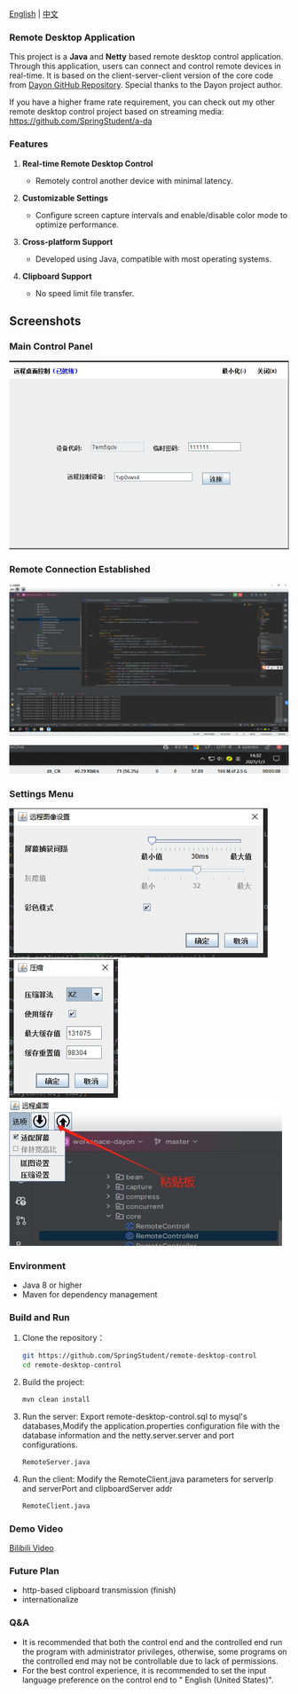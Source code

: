 [English](README.md) | [中文](README_zh.md)

### Remote Desktop Application

This project is a **Java** and **Netty** based remote desktop control application. Through this application, users can
connect and control remote devices in real-time. It is based on the client-server-client version of the core code
from [Dayon GitHub Repository](https://github.com/RetGal/Dayon). Special thanks to the Dayon project author.

If you have a higher frame rate requirement, you can check out my other remote desktop control project based on
streaming media: https://github.com/SpringStudent/a-da

### Features

1. **Real-time Remote Desktop Control**
    * Remotely control another device with minimal latency.

2. **Customizable Settings**
    * Configure screen capture intervals and enable/disable color mode to optimize performance.

3. **Cross-platform Support**
    * Developed using Java, compatible with most operating systems.

4. **Clipboard Support**
    * No speed limit file transfer.

## Screenshots

### Main Control Panel

![remote-desktop-control](z_launcher.png)

### Remote Connection Established

![remote-desktop-control](z_screen.png)

![remote-desktop-control](z_monitor.png)

### Settings Menu

![remote-desktop-control](z_screen_setting.png)
![remote-desktop-control](z_compress_setting.png)
![remote-desktop-control](z_clipboard.png)

### Environment

* Java 8 or higher
* Maven for dependency management

### Build and Run

1. Clone the repository：
   ```bash
   git https://github.com/SpringStudent/remote-desktop-control
   cd remote-desktop-control
   ```

2. Build the project:
   ```bash
   mvn clean install
   ```

3. Run the server: Export remote-desktop-control.sql to mysql's databases,Modify the application.properties configuration file with the database information and the
   netty.server.server and port configurations.
   ```bash
   RemoteServer.java
   ```

4. Run the client: Modify the RemoteClient.java parameters for serverIp and serverPort and clipboardServer addr
   ```bash
   RemoteClient.java
   ```
### Demo Video

[Bilibili Video](https://www.bilibili.com/video/BV11qNCeNEoZ/)

### Future Plan

* http-based clipboard transmission (finish)
* internationalize  

### Q&A

* It is recommended that both the control end and the controlled end run the program with administrator privileges,
  otherwise, some programs on the controlled end may not be controllable due to lack of permissions.
* For the best control experience, it is recommended to set the input language preference on the control end to "
  English (United States)".